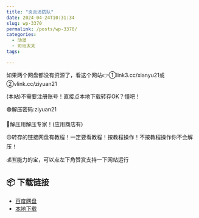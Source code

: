 ```yaml
---
title: "炎炎消防队"
date: 2024-04-24T10:31:34
slug: wp-3370
permalink: /posts/wp-3370/
categories:
  - 动漫
  - 司马太太
tags:

---
```


如果两个网盘都没有资源了，看这个网站👉①link3.cc/xianyu21或②vlink.cc/ziyuan21

(本站)不需要注册账号！直接点本地下载转存OK？懂吧！

🟢解压密码:ziyuan21

🔵解压用解压专家！(应用商店有)

🟡转存的链接网盘有教程！一定要看教程！按教程操作！不按教程操作你不会解压！

💰🈶能力的宝，可以点左下角赞赏支持一下网站运行

## 📦 下载链接
- [百度网盘](https://blziyuan21.com/pay-download/3370?key=d980e0adee&down_id=0)
- [本地下载](https://blziyuan21.com/pay-download/3370?key=d980e0adee&down_id=1)

